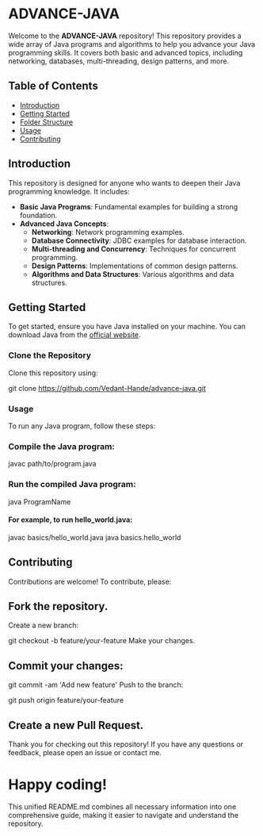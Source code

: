 # ADVANCE-JAVA

Welcome to the **ADVANCE-JAVA** repository! This repository provides a wide array of Java programs and algorithms to help you advance your Java programming skills. It covers both basic and advanced topics, including networking, databases, multi-threading, design patterns, and more.

## Table of Contents

- [Introduction](#introduction)
- [Getting Started](#getting-started)
- [Folder Structure](#folder-structure)
- [Usage](#usage)
- [Contributing](#contributing)

## Introduction

This repository is designed for anyone who wants to deepen their Java programming knowledge. It includes:

- **Basic Java Programs**: Fundamental examples for building a strong foundation.
- **Advanced Java Concepts**:
  - **Networking**: Network programming examples.
  - **Database Connectivity**: JDBC examples for database interaction.
  - **Multi-threading and Concurrency**: Techniques for concurrent programming.
  - **Design Patterns**: Implementations of common design patterns.
  - **Algorithms and Data Structures**: Various algorithms and data structures.

## Getting Started

To get started, ensure you have Java installed on your machine. You can download Java from the [official website](https://www.java.com/download/ie_manual.jsp).

### Clone the Repository

Clone this repository using:

git clone https://github.com/Vedant-Hande/advance-java.git

### Usage
To run any Java program, follow these steps:

### Compile the Java program:

javac path/to/program.java

### Run the compiled Java program:

java ProgramName

#### For example, to run hello_world.java:

javac basics/hello_world.java
java basics.hello_world

## Contributing
Contributions are welcome! To contribute, please:

## Fork the repository.

Create a new branch:

git checkout -b feature/your-feature
Make your changes.

## Commit your changes:

git commit -am 'Add new feature'
Push to the branch:



git push origin feature/your-feature

## Create a new Pull Request.

Thank you for checking out this repository! If you have any questions or feedback, please open an issue or contact me.

# Happy coding!



This unified README.md combines all necessary information into one comprehensive guide, making it easier to navigate and understand the repository.


